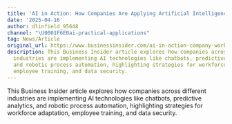 ```yaml
---
title: 'AI in Action: How Companies Are Applying Artificial Intelligence Innovations'
date: '2025-04-16'
author: dlinfield_95648
channel: "\U0001F6E0ai-practical-applications"
tag: News/Article
original_url: https://www.businessinsider.com/ai-in-action-company-workforce-strategies
description: This Business Insider article explores how companies across different
  industries are implementing AI technologies like chatbots, predictive analytics,
  and robotic process automation, highlighting strategies for workforce adaptation,
  employee training, and data security.
---
```


This Business Insider article explores how companies across different industries are implementing AI technologies like chatbots, predictive analytics, and robotic process automation, highlighting strategies for workforce adaptation, employee training, and data security.